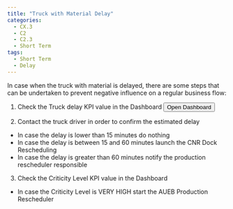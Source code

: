 ```yaml
---
title: "Truck with Material Delay"
categories:
  - CX.3
  - C2
  - C2.3
  - Short Term
tags:
  - Short Term
  - Delay
---
```



In case when the truck with material is delayed, there are some steps that can be undertaken to prevent negative influence on a regular business flow:

  1) Check the Truck delay KPI value in the Dashboard <button class="btn btn-default" onclick="javascript:alert('To be implemented');">Open Dashboard</button>
  
  2) Contact the truck driver in order to confirm the estimated delay
  - In case the delay is lower than 15 minutes do nothing 
  - In case the delay is between 15 and 60 minutes launch the CNR Dock Rescheduling
  - In case the delay is greater than 60 minutes notify the production rescheduler responsible
  
  3) Check the Criticity Level KPI value in the Dashboard
 - In case the Criticity Level is VERY HIGH start the AUEB Production Rescheduler
  
  
<!--
**1.** Contact supplier, inform about the delay and ask about the reasons of delivery as well as the new expected delivery time.

**2.** Supplier should cover all potential material losses.

**3.** Contact another supplier and ask for a delivery.

**4.** Bild material reserves in order to keep usual business flow even if such events occur.

**5.** If obligations to some customer are endangered, contact the customer, apology and kindly ask for a deadline prolongation.
-->
